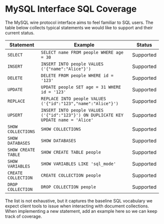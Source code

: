 # MySQL Interface SQL Coverage

The MySQL wire protocol interface aims to feel familiar to SQL users. The table below collects typical statements we would like to support and their current status.

| Statement | Example | Status |
|-----------|---------|--------|
| `SELECT`  | `SELECT name FROM people WHERE age = 30` | Supported |
| `INSERT`  | `INSERT INTO people VALUES ('{"name":"Alice"}')` | Supported |
| `DELETE`  | `DELETE FROM people WHERE id = '123'` | Supported |
| `UPDATE`  | `UPDATE people SET age = 31 WHERE id = '123'` | Supported |
| `REPLACE` | `REPLACE INTO people VALUES ('{"id":"123","name":"Alice"}')` | Supported |
| `UPSERT`  | `INSERT INTO people VALUES ('{"id":"123"}') ON DUPLICATE KEY UPDATE name = 'Alice'` | Supported |
| `SHOW COLLECTIONS` | `SHOW COLLECTIONS` | Supported |
| `SHOW DATABASES` | `SHOW DATABASES` | Supported |
| `SHOW CREATE TABLE` | `SHOW CREATE TABLE people` | Supported |
| `SHOW VARIABLES` | `SHOW VARIABLES LIKE 'sql_mode'` | Supported |
| `CREATE COLLECTION` | `CREATE COLLECTION people` | Supported |
| `DROP COLLECTION` | `DROP COLLECTION people` | Supported |

The list is not exhaustive, but it captures the baseline SQL vocabulary we expect client tools to issue when interacting with document collections. When implementing a new statement, add an example here so we can keep track of coverage.
